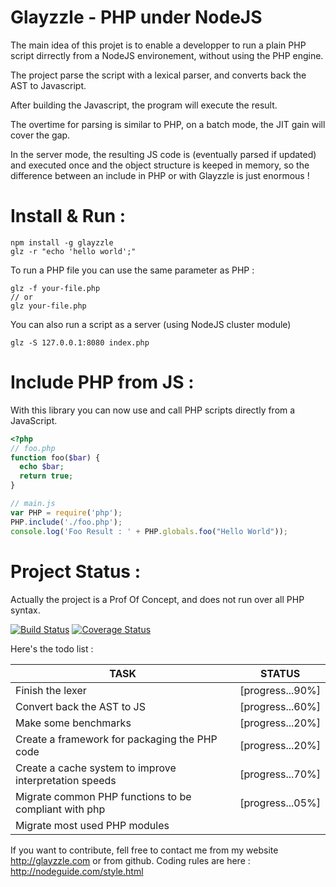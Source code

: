 Glayzzle - PHP under NodeJS
===========================

The main idea of this projet is to enable a developper to run a plain PHP script
dirrectly from a NodeJS environement, without using the PHP engine.

The project parse the script with a lexical parser, and converts back the AST to Javascript. 

After building the Javascript, the program will execute the result.

The overtime for parsing is similar to PHP, on a batch mode, the JIT gain will cover the gap.

In the server mode, the resulting JS code is (eventually parsed if updated) and executed once and the object structure is keeped in memory, so the difference between an include in PHP or with Glayzzle is just enormous !


Install & Run :
===============

```
npm install -g glayzzle
glz -r "echo 'hello world';"
```

To run a PHP file you can use the same parameter as PHP :

```
glz -f your-file.php
// or 
glz your-file.php
```

You can also run a script as a server (using NodeJS cluster module)

```
glz -S 127.0.0.1:8080 index.php
```

Include PHP from JS :
=====================

With this library you can now use and call PHP scripts directly from a JavaScript.


```php
<?php
// foo.php
function foo($bar) {
  echo $bar;
  return true;
}
```

```js
// main.js
var PHP = require('php');
PHP.include('./foo.php');
console.log('Foo Result : ' + PHP.globals.foo("Hello World"));
```

Project Status :
================

Actually the project is a Prof Of Concept, and does not run over all PHP syntax.

[![Build Status](https://travis-ci.org/glayzzle/glayzzle.svg)](https://travis-ci.org/glayzzle/glayzzle)
[![Coverage Status](https://coveralls.io/repos/glayzzle/glayzzle/badge.png)](https://coveralls.io/r/glayzzle/glayzzle)

Here's the todo list :

| TASK                                                      | STATUS           |
|-----------------------------------------------------------|------------------|
| Finish the lexer                                          | [progress...90%] |
| Convert back the AST to JS                                | [progress...60%] |
| Make some benchmarks                                      | [progress...20%] |
| Create a framework for packaging the PHP code             | [progress...20%] |
| Create a cache system to improve interpretation speeds    | [progress...70%] |
| Migrate common PHP functions to be compliant with php     | [progress...05%] |
| Migrate most used PHP modules                             |                  |

If you want to contribute, fell free to contact me from my website http://glayzzle.com or from github.
Coding rules are here : http://nodeguide.com/style.html


